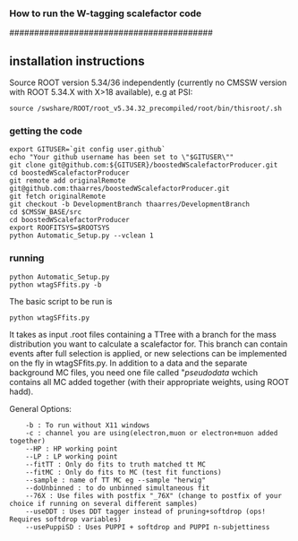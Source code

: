 
### How to run the W-tagging scalefactor code ###
#########################################

## installation instructions
Source ROOT version 5.34/36 independently (currently no CMSSW version with ROOT 5.34.X with X>18 available), e.g at PSI:
```
source /swshare/ROOT/root_v5.34.32_precompiled/root/bin/thisroot/.sh
```
### getting the code

```
export GITUSER=`git config user.github`
echo "Your github username has been set to \"$GITUSER\""
git clone git@github.com:${GITUSER}/boostedWScalefactorProducer.git
cd boostedWScalefactorProducer
git remote add originalRemote git@github.com:thaarres/boostedWScalefactorProducer.git
git fetch originalRemote
git checkout -b DevelopmentBranch thaarres/DevelopmentBranch
cd $CMSSW_BASE/src
cd boostedWScalefactorProducer
export ROOFITSYS=$ROOTSYS
python Automatic_Setup.py --vclean 1
```

### running

```
python Automatic_Setup.py
python wtagSFfits.py -b
```

The basic script to be run is 

```
python wtagSFfits.py
```
It takes as input .root files containing a TTree with a branch for the mass distribution you want to calculate a scalefactor for. This branch can contain events after full selection is applied, or new selections can be implemented on the fly in wtagSFfits.py. In addition to a data and the separate background MC files, you need one file called "*pseudodata* wchich contains all MC added together (with their appropriate weights, using ROOT hadd).

   
   General Options:
```
    -b : To run without X11 windows
    -c : channel you are using(electron,muon or electron+muon added together)
    --HP : HP working point
    --LP : LP working point
    --fitTT : Only do fits to truth matched tt MC
    --fitMC : Only do fits to MC (test fit functions)
    --sample : name of TT MC eg --sample "herwig"
    --doUnbinned : to do unbinned simultaneous fit
    --76X : Use files with postfix "_76X" (change to postfix of your choice if running on several different samples)
    --useDDT : Uses DDT tagger instead of pruning+softdrop (ops! Requires softdrop variables)
    --usePuppiSD : Uses PUPPI + softdrop and PUPPI n-subjettiness
```
